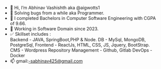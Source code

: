 - 👋 Hi, I’m Abhinav Vashishth aka @aigwotts1
- 👀 Solving bugs from a while aka Programmer.
- 🌱 I completed Bachelors in Computer Software Engineering with CGPA of 9.66.
- 💞️ Working in Software Domain since 2023.
- ✅ Skillset includes :  
      Backend - JAVA, SpringBoot,PHP & Node.
      DB - MySql, MongoDB, PostgreSql,
      Frontend - ReactJs, HTML, CSS, JS, Jquery, BootStrap.
      CMS - Wordpress
      Repository Management - Github, Gitlab
      DevOps - Docker
- 📫 gmail:-sabhinav425@gmail.com

<!---
aigwotts1/aigwotts1 is a ✨ special ✨ repository because its `README.md` (this file) appears on your GitHub profile.
You can click the Preview link to take a look at your changes.
--->
